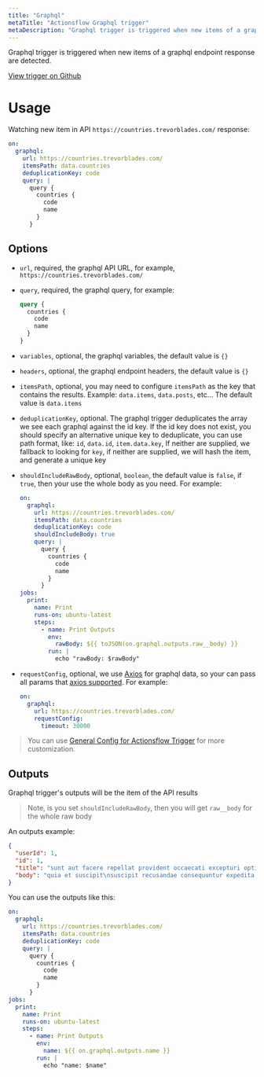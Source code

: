```yaml
---
title: "Graphql"
metaTitle: "Actionsflow Graphql trigger"
metaDescription: "Graphql trigger is triggered when new items of a graphql endpoint response are detected."
---
```


Graphql trigger is triggered when new items of a graphql endpoint response are detected.

[View trigger on Github](https://github.com/actionsflow/actionsflow/blob/main/packages/actionsflow/src/triggers/graphql.ts)

# Usage

Watching new item in API `https://countries.trevorblades.com/` response:

```yaml
on:
  graphql:
    url: https://countries.trevorblades.com/
    itemsPath: data.countries
    deduplicationKey: code
    query: |
      query {
        countries {
          code
          name
        }
      }
```

## Options

- `url`, required, the graphql API URL, for example, `https://countries.trevorblades.com/`

- `query`, required, the graphql query, for example:

  ```graphql
  query {
    countries {
      code
      name
    }
  }
  ```

- `variables`, optional, the graphql variables, the default value is `{}`

- `headers`, optional, the graphql endpoint headers, the default value is `{}`

- `itemsPath`, optional, you may need to configure `itemsPath` as the key that contains the results. Example: `data.items`, `data.posts`, etc... The default value is `data.items`

- `deduplicationKey`, optional. The graphql trigger deduplicates the array we see each graphql against the id key. If the id key does not exist, you should specify an alternative unique key to deduplicate, you can use path format, like: `id`, `data.id`, `item.data.key`, If neither are supplied, we fallback to looking for `key`, if neither are supplied, we will hash the item, and generate a unique key

- `shouldIncludeRawBody`, optional, `boolean`, the default value is `false`, if `true`, then your use the whole body as you need. For example:

  ```yaml
  on:
    graphql:
      url: https://countries.trevorblades.com/
      itemsPath: data.countries
      deduplicationKey: code
      shouldIncludeBody: true
      query: |
        query {
          countries {
            code
            name
          }
        }
  jobs:
    print:
      name: Print
      runs-on: ubuntu-latest
      steps:
        - name: Print Outputs
          env:
            rawBody: ${{ toJSON(on.graphql.outputs.raw__body) }}
          run: |
            echo "rawBody: $rawBody"
  ```

- `requestConfig`, optional, we use [Axios](https://github.com/axios/axios) for graphql data, so your can pass all params that [axios supported](https://github.com/axios/axios#request-config). For example:

  ```yaml
  on:
    graphql:
      url: https://countries.trevorblades.com/
      requestConfig:
        timeout: 30000
  ```

> You can use [General Config for Actionsflow Trigger](../workflow.md#ontriggerconfig) for more customization.

## Outputs

Graphql trigger's outputs will be the item of the API results

> Note, is you set `shouldIncludeRawBody`, then you will get `raw__body` for the whole raw body

An outputs example:

```json
{
  "userId": 1,
  "id": 1,
  "title": "sunt aut facere repellat provident occaecati excepturi optio reprehenderit",
  "body": "quia et suscipit\nsuscipit recusandae consequuntur expedita et cum\nreprehenderit molestiae ut ut quas totam\nnostrum rerum est autem sunt rem eveniet architecto"
}
```

You can use the outputs like this:

```yaml
on:
  graphql:
    url: https://countries.trevorblades.com/
    itemsPath: data.countries
    deduplicationKey: code
    query: |
      query {
        countries {
          code
          name
        }
      }
jobs:
  print:
    name: Print
    runs-on: ubuntu-latest
    steps:
      - name: Print Outputs
        env:
          name: ${{ on.graphql.outputs.name }}
        run: |
          echo "name: $name"
```
